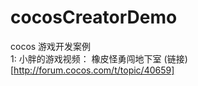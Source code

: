 # cocosCreatorDemo
cocos 游戏开发案例  
1: 小胖的游戏视频： 橡皮怪勇闯地下室  (链接)[http://forum.cocos.com/t/topic/40659]  
